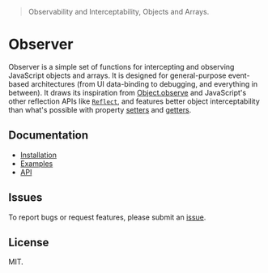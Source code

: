 > Observability and Interceptability, Objects and Arrays.

# Observer

Observer is a simple set of functions for intercepting and observing JavaScript objects and arrays. It is designed for general-purpose event-based architectures (from UI data-binding to debugging, and everything in between). It draws its inspiration from [Object.observe](https://arv.github.io/ecmascript-object-observe) and JavaScript's other reflection APIs like [`Reflect`](https://developer.mozilla.org/en-US/docs/Web/JavaScript/Reference/Global_Objects/Reflect), and features better object interceptability than what's possible with property [setters](https://developer.mozilla.org/en-US/docs/Web/JavaScript/Reference/Functions/set) and [getters](https://developer.mozilla.org/en-US/docs/Web/JavaScript/Reference/Functions/get).

## Documentation

+ [Installation](https://docs.web-native.dev/observer/installation)
+ [Examples](https://docs.web-native.dev/observer/examples)
+ [API](https://docs.web-native.dev/observer/api)

## Issues

To report bugs or request features, please submit an [issue](https://github.com/web-native/observer/issues).

## License

MIT.
